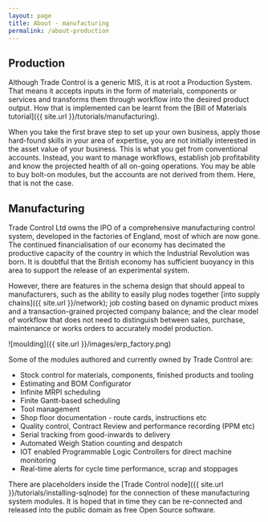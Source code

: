 ```yaml
---
layout: page
title: About - manufacturing
permalink: /about-production
---
```


## Production

Although Trade Control is a generic MIS, it is at root a Production System.  That means it accepts inputs in the form of materials, components or services and transforms them through workflow into the desired product output. How that is implemented can be learnt from the [Bill of Materials tutorial]({{ site.url }}/tutorials/manufacturing).

When you take the first brave step to set up your own business, apply those hard-found skills in your area of expertise, you are not initially interested in the asset value of your business. This is what you get from conventional accounts. Instead, you want to manage workflows, establish job profitability and know the projected health of all on-going operations. You may be able to buy bolt-on modules, but the accounts are not derived from them. Here, that is not the case. 

## Manufacturing

Trade Control Ltd owns the IPO of a comprehensive manufacturing control system, developed in the factories of England, most of which are now gone. The continued financialisation of our economy has decimated the productive capacity of the country in which the Industrial Revolution was born. It is doubtful that the British economy has sufficient buoyancy in this area to support the release of an experimental system.
	
However, there are features in the schema design that should appeal to manufacturers, such as the ability to easily plug nodes together [into supply chains]({{ site.url }}/network); job costing based on dynamic product mixes and a transaction-grained projected company balance; and the clear model of workflow that does not need to distinguish between sales, purchase, maintenance or works orders to accurately model production.

![moulding]({{ site.url }}/images/erp_factory.png)

Some of the modules authored and currently owned by Trade Control are:

- Stock control for materials, components, finished products and tooling
- Estimating and BOM Configurator
- Infinite MRPI scheduling
- Finite Gantt-based scheduling
- Tool management
- Shop floor documentation - route cards, instructions etc
- Quality control, Contract Review and performance recording (PPM etc)
- Serial tracking from good-inwards to delivery
- Automated Weigh Station counting and despatch
- IOT enabled Programmable Logic Controllers for direct machine monitoring
- Real-time alerts for cycle time performance, scrap and stoppages

There are placeholders inside the [Trade Control node]({{ site.url }}/tutorials/installing-sqlnode) for the connection of these manufacturing system modules. It is hoped that in time they can be re-connected and released into the public domain as free Open Source software.

